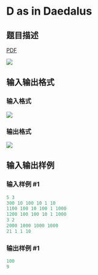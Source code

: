 # D as in Daedalus

## 题目描述

[problemUrl]: https://uva.onlinejudge.org/index.php?option=com_onlinejudge&Itemid=8&category=866&page=show_problem&problem=4895

[PDF](https://uva.onlinejudge.org/external/130/p13007.pdf)

![](https://cdn.luogu.com.cn/upload/vjudge_pic/UVA13007/079844094ddbb7682d06ebe6b3040f4f61136d08.png)

## 输入输出格式

### 输入格式

![](https://cdn.luogu.com.cn/upload/vjudge_pic/UVA13007/45e6e048debb3c506e51544a4aa790bc6b2149bf.png)

### 输出格式

![](https://cdn.luogu.com.cn/upload/vjudge_pic/UVA13007/6fe9ba5eb7dcec29a813577edd2dc43f36b5104f.png)

## 输入输出样例

### 输入样例 #1

```cpp
5 3
300 10 100 10 1 10
1100 100 10 100 1 1000
1200 100 100 10 1 1000
3 2
2000 1000 1000 1000
21 1 1 10
```


### 输出样例 #1

```cpp
100
9
```


